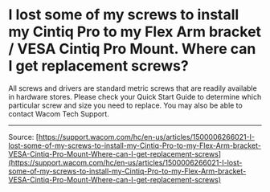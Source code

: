 # I lost some of my screws to install my Cintiq Pro to my Flex Arm bracket / VESA Cintiq Pro Mount. Where can I get replacement screws?

All screws and drivers are standard metric screws that are readily available in hardware stores. Please check your Quick Start Guide to determine which particular screw and size you need to replace. You may also be able to contact Wacom Tech Support.

---
Source: [https://support.wacom.com/hc/en-us/articles/1500006266021-I-lost-some-of-my-screws-to-install-my-Cintiq-Pro-to-my-Flex-Arm-bracket-VESA-Cintiq-Pro-Mount-Where-can-I-get-replacement-screws](https://support.wacom.com/hc/en-us/articles/1500006266021-I-lost-some-of-my-screws-to-install-my-Cintiq-Pro-to-my-Flex-Arm-bracket-VESA-Cintiq-Pro-Mount-Where-can-I-get-replacement-screws)
